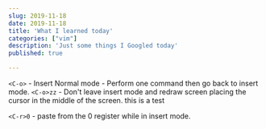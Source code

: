 ```yaml
---
slug: 2019-11-18
date: 2019-11-18
title: 'What I learned today'
categories: ["vim"]
description: 'Just some things I Googled today'
published: true

---
```


`<C-o>` - Insert Normal mode - Perform one command then go back to insert mode.
`<C-o>zz` - Don't leave insert mode and redraw screen placing the cursor in the middle of the screen.
this is a test

`<C-r>0` - paste from the 0 register while in insert mode.

